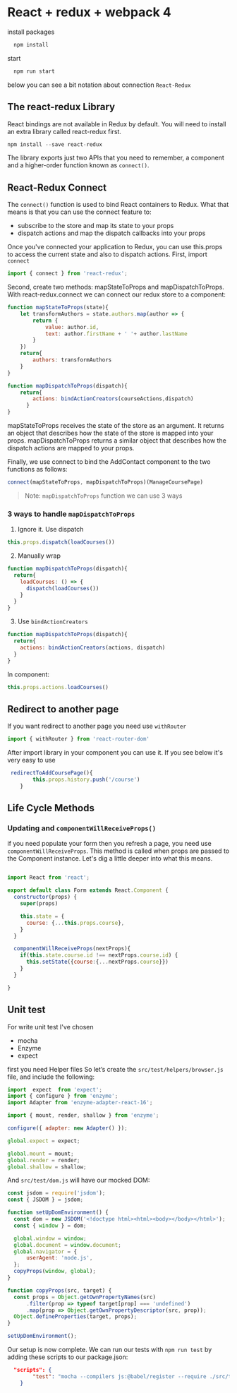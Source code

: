 # React + redux + webpack 4

install packages
```javascript
  npm install
```

start
```javascript
  npm run start
```
below you can see a bit notation about connection `React-Redux`
## The react-redux Library
React bindings are not available in Redux by default. You will need to install an extra library called react-redux first.
```javascript
npm install --save react-redux
```
The library exports just two APIs that you need to remember, a <Provider /> component and a higher-order function known as `connect()`. 

## React-Redux Connect
The `connect()` function is used to bind React containers to Redux. What that means is that you can use the connect feature to:

  -  subscribe to the store and map its state to your props
  -  dispatch actions and map the dispatch callbacks into your props

Once you've connected your application to Redux, you can use this.props to access the current state and also to dispatch actions.
First, import `connect`

```javascript
import { connect } from 'react-redux';
```
Second, create two methods: mapStateToProps and mapDispatchToProps.
With react-redux.connect we can connect our redux store to a component:

```javascript
function mapStateToProps(state){
    let transformAuthors = state.authors.map(author => {
        return {
            value: author.id,
            text: author.firstName + ' '+ author.lastName
        }
    })
    return{
        authors: transformAuthors
    }
}

function mapDispatchToProps(dispatch){
    return{
        actions: bindActionCreators(courseActions,dispatch)
      }
}
```
mapStateToProps receives the state of the store as an argument. It returns an object that describes how the state of the store is mapped into your props. mapDispatchToProps returns a similar object that describes how the dispatch actions are mapped to your props. 

Finally, we use connect to bind the AddContact component to the two functions as follows:
```javascript
connect(mapStateToProps, mapDispatchToProps)(ManageCoursePage)
```

>Note: `mapDispatchToProps` function we can use 3 ways

### 3 ways to handle `mapDispatchToProps`

1. Ignore it. Use dispatch
```javascript
this.props.dispatch(loadCourses())   
```

2. Manually wrap
```javascript
function mapDispatchToProps(dispatch){
  return{
    loadCourses: () => {
      dispatch(loadCourses())
    }
  }
}
```

3. Use `bindActionCreators`
```javascript
function mapDispatchToProps(dispatch){
  return{
    actions: bindActionCreators(actions, dispatch)    
  }
}
```
In component:
```javascript
this.props.actions.loadCourses()
```

## Redirect to another page
If you want redirect to another page you need use `withRouter`

```javascript
import { withRouter } from 'react-router-dom'
```

After import library in your component you can use it. If you see below it's very easy to use

```javascript
 redirectToAddCoursePage(){
        this.props.history.push('/course')
    }
```    

## Life Cycle Methods

### Updating and `componentWillReceiveProps()`

if you need populate your form then you refresh a page, you need use `componentWillReceiveProps`. This method is called when props are passed to the Component instance. Let's dig a little deeper into what this means.

```javascript

import React from 'react';

export default class Form extends React.Component {
  constructor(props) {
    super(props)

    this.state = {
      course: {...this.props.course},
    }
  }

  componentWillReceiveProps(nextProps){
    if(this.state.course.id !== nextProps.course.id) {
      this.setState({course:{...nextProps.course}})
    }
  }

}    
```    

## Unit test
For write unit test I've chosen 
- mocha
- Enzyme
- expect

first you need Helper files
So let’s create the `src/test/helpers/browser.js` file, and include the following:
```javascript
import  expect  from 'expect';
import { configure } from 'enzyme';
import Adapter from 'enzyme-adapter-react-16';

import { mount, render, shallow } from 'enzyme';

configure({ adapter: new Adapter() });

global.expect = expect;

global.mount = mount;
global.render = render;
global.shallow = shallow;    
```   
And `src/test/dom.js` will have our mocked DOM:
```javascript
const jsdom = require('jsdom');
const { JSDOM } = jsdom;

function setUpDomEnvironment() {
  const dom = new JSDOM('<!doctype html><html><body></body></html>');
  const { window } = dom;

  global.window = window;
  global.document = window.document;
  global.navigator = {
      userAgent: 'node.js',
  };
  copyProps(window, global);
}

function copyProps(src, target) {
  const props = Object.getOwnPropertyNames(src)
      .filter(prop => typeof target[prop] === 'undefined')
      .map(prop => Object.getOwnPropertyDescriptor(src, prop));
  Object.defineProperties(target, props);
}

setUpDomEnvironment();
```
Our setup is now complete. We can run our tests with `npm run test` by adding these scripts to our package.json:

```json
  "scripts": {
        "test": "mocha --compilers js:@babel/register --require ./src/test/helpers/browser.js --require ./src/test/helpers/dom.js --recursive \"./src/test/**/*.spec.js*\""
    }
```